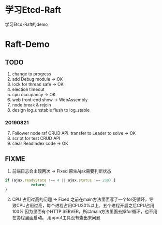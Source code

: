# 学习Etcd-Raft

学习Etcd-Raft的demo

# Raft-Demo
## TODO
1. change to progress
2. add Debug module -> OK
3. lock for thread safe -> OK
4. election timeout
5. cpu occupancy -> OK
6. web front-end show -> WebAssembly
7. node break & rejoin
8. design log_unstable flush to log_stable
### 20190821
7. Follower node raf CRUD API: transfer to Leader to solve -> OK
8. script for test CRUD API
9. clear ReadIndex code -> OK

## FIXME
1. 前端日志会出现两次 -> Fixed 
原生Ajax需要判断状态
``` JavaScript
if (ajax.readyState !== 4 || ajax.status !== 200) {
            return;
}
```

2. CPU 占用过高的问题 -> Fixed
之前在main方法里面写了一个for死循环，导致CPU占用过高，每个进程占用CPU20%以上，五个进程开启之后CPU占用100%
因为里面有个HTTP SERVER，所以main方法里面去掉for循环，也不用在协程里面启动。
用pprof工具没有查出来问题